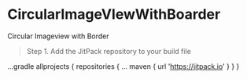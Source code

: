 # CircularImageVIewWithBoarder
Circular Imageview with Border

 > Step 1. Add the JitPack repository to your build file

...gradle
allprojects {
		repositories {
			...
			maven { url 'https://jitpack.io' }
		}
	}


